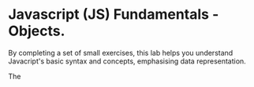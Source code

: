 # Javascript (JS) Fundamentals - Objects.

By completing a set of small exercises, this lab helps you understand Javacript's basic syntax and concepts, emphasising data representation.


The